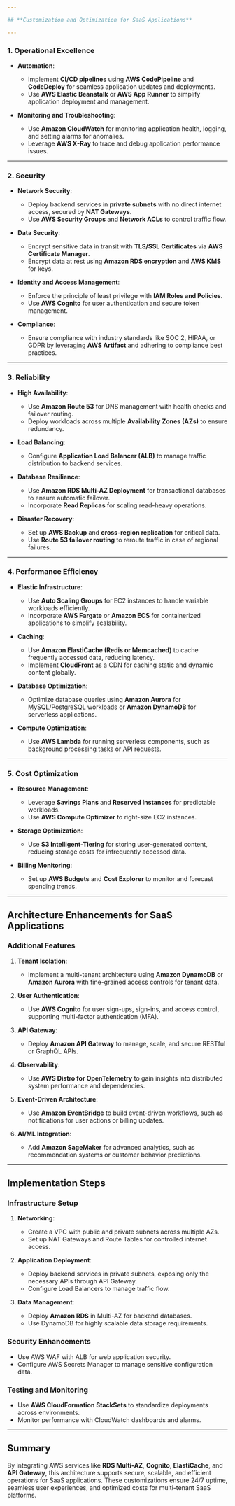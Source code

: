 ```yaml
---

## **Customization and Optimization for SaaS Applications**

---
```


### **1. Operational Excellence**
- **Automation**:
  - Implement **CI/CD pipelines** using **AWS CodePipeline** and **CodeDeploy** for seamless application updates and deployments.
  - Use **AWS Elastic Beanstalk** or **AWS App Runner** to simplify application deployment and management.

- **Monitoring and Troubleshooting**:
  - Use **Amazon CloudWatch** for monitoring application health, logging, and setting alarms for anomalies.
  - Leverage **AWS X-Ray** to trace and debug application performance issues.

---

### **2. Security**
- **Network Security**:
  - Deploy backend services in **private subnets** with no direct internet access, secured by **NAT Gateways**.
  - Use **AWS Security Groups** and **Network ACLs** to control traffic flow.

- **Data Security**:
  - Encrypt sensitive data in transit with **TLS/SSL Certificates** via **AWS Certificate Manager**.
  - Encrypt data at rest using **Amazon RDS encryption** and **AWS KMS** for keys.

- **Identity and Access Management**:
  - Enforce the principle of least privilege with **IAM Roles and Policies**.
  - Use **AWS Cognito** for user authentication and secure token management.

- **Compliance**:
  - Ensure compliance with industry standards like SOC 2, HIPAA, or GDPR by leveraging **AWS Artifact** and adhering to compliance best practices.

---

### **3. Reliability**
- **High Availability**:
  - Use **Amazon Route 53** for DNS management with health checks and failover routing.
  - Deploy workloads across multiple **Availability Zones (AZs)** to ensure redundancy.

- **Load Balancing**:
  - Configure **Application Load Balancer (ALB)** to manage traffic distribution to backend services.

- **Database Resilience**:
  - Use **Amazon RDS Multi-AZ Deployment** for transactional databases to ensure automatic failover.
  - Incorporate **Read Replicas** for scaling read-heavy operations.

- **Disaster Recovery**:
  - Set up **AWS Backup** and **cross-region replication** for critical data.
  - Use **Route 53 failover routing** to reroute traffic in case of regional failures.

---

### **4. Performance Efficiency**
- **Elastic Infrastructure**:
  - Use **Auto Scaling Groups** for EC2 instances to handle variable workloads efficiently.
  - Incorporate **AWS Fargate** or **Amazon ECS** for containerized applications to simplify scalability.

- **Caching**:
  - Use **Amazon ElastiCache (Redis or Memcached)** to cache frequently accessed data, reducing latency.
  - Implement **CloudFront** as a CDN for caching static and dynamic content globally.

- **Database Optimization**:
  - Optimize database queries using **Amazon Aurora** for MySQL/PostgreSQL workloads or **Amazon DynamoDB** for serverless applications.

- **Compute Optimization**:
  - Use **AWS Lambda** for running serverless components, such as background processing tasks or API requests.

---

### **5. Cost Optimization**
- **Resource Management**:
  - Leverage **Savings Plans** and **Reserved Instances** for predictable workloads.
  - Use **AWS Compute Optimizer** to right-size EC2 instances.

- **Storage Optimization**:
  - Use **S3 Intelligent-Tiering** for storing user-generated content, reducing storage costs for infrequently accessed data.

- **Billing Monitoring**:
  - Set up **AWS Budgets** and **Cost Explorer** to monitor and forecast spending trends.

---

## **Architecture Enhancements for SaaS Applications**

### **Additional Features**
1. **Tenant Isolation**:
   - Implement a multi-tenant architecture using **Amazon DynamoDB** or **Amazon Aurora** with fine-grained access controls for tenant data.

2. **User Authentication**:
   - Use **AWS Cognito** for user sign-ups, sign-ins, and access control, supporting multi-factor authentication (MFA).

3. **API Gateway**:
   - Deploy **Amazon API Gateway** to manage, scale, and secure RESTful or GraphQL APIs.

4. **Observability**:
   - Use **AWS Distro for OpenTelemetry** to gain insights into distributed system performance and dependencies.

5. **Event-Driven Architecture**:
   - Use **Amazon EventBridge** to build event-driven workflows, such as notifications for user actions or billing updates.

6. **AI/ML Integration**:
   - Add **Amazon SageMaker** for advanced analytics, such as recommendation systems or customer behavior predictions.

---

## **Implementation Steps**

### **Infrastructure Setup**
1. **Networking**:
   - Create a VPC with public and private subnets across multiple AZs.
   - Set up NAT Gateways and Route Tables for controlled internet access.

2. **Application Deployment**:
   - Deploy backend services in private subnets, exposing only the necessary APIs through API Gateway.
   - Configure Load Balancers to manage traffic flow.

3. **Data Management**:
   - Deploy **Amazon RDS** in Multi-AZ for backend databases.
   - Use DynamoDB for highly scalable data storage requirements.

### **Security Enhancements**
- Use AWS WAF with ALB for web application security.
- Configure AWS Secrets Manager to manage sensitive configuration data.

### **Testing and Monitoring**
- Use **AWS CloudFormation StackSets** to standardize deployments across environments.
- Monitor performance with CloudWatch dashboards and alarms.

---

## **Summary**
By integrating AWS services like **RDS Multi-AZ**, **Cognito**, **ElastiCache**, and **API Gateway**, this architecture supports secure, scalable, and efficient operations for SaaS applications. These customizations ensure 24/7 uptime, seamless user experiences, and optimized costs for multi-tenant SaaS platforms.
